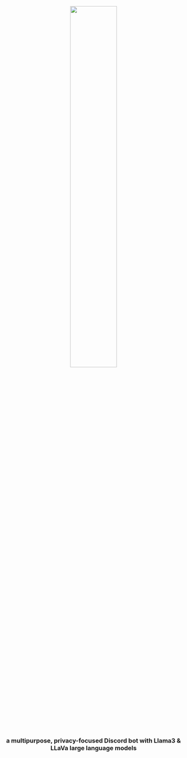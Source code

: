 <div align="center">
  <img width=50% height=50% src=https://images.fineartamerica.com/images/artworkimages/mediumlarge/3/amiri-black-eileen-dasher.jpg>
  <h3>
    a multipurpose, privacy-focused Discord bot with Llama3 & LLaVa large language models
  </h3>
</div>
